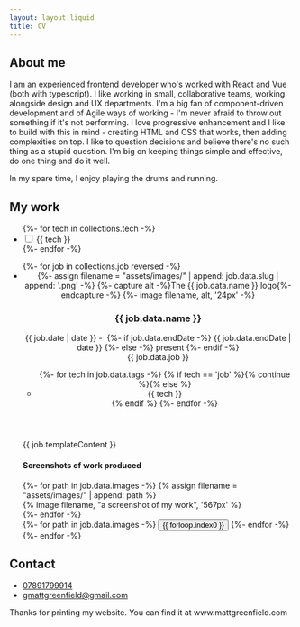 ```yaml
---
layout: layout.liquid
title: CV
---
```


<section class="mb-10">
    <h2>About me</h2>
    <p>I am an experienced frontend developer who's worked with React and Vue (both with typescript).
    I like working in small, collaborative teams, working alongside design and UX departments.
    I'm a big fan of component-driven development and of Agile ways of working - I'm never afraid to throw out something if it's not performing.
    I love progressive enhancement and I like to build with this in mind - creating HTML and CSS that works, then adding complexities on top.
    I like to question decisions and believe there's no such thing as a stupid question. I'm big on keeping things simple and effective, do one thing and do it well.</p>
    <p>In my spare time, I enjoy playing the drums and running.</p>
</section/>

<section>
    <h2>My work</h2>
    <ul class="flex flex-wrap gap-2 mb-4 print:hidden">
    {%- for tech in collections.tech -%}
    <li>
        <label class="tag">
            <input type="checkbox" value="{{ tech }}" x-model="selectedTech" name="selectedTech" class="sr-only" />
            {{ tech }}
            </label>
    </li>
    {%- endfor -%}
    </ul>
<ul class="space-y-8 print:space-y-8">
{%- for job in collections.job reversed -%}
    <li class="card" id="{{ job.data.slug }}">
        <header class="mb-4">
            <div class="flex gap-2 items-center mb-2">
                <div class="w-6 h-6">
                {%- assign filename = "assets/images/" | append: job.data.slug | append: '.png' -%}
                {%- capture alt -%}The {{ job.data.name }} logo{%- endcapture -%}
                {%- image filename, alt, '24px' -%}
                </div>
                <h3 class="mt-0 mb-0">{{ job.data.name }}</h3>
                <div class="text-gray-500 -mt-2 ml-auto text-sm">
                    {{ job.date | date }} -&nbsp;
                    {%- if job.data.endDate -%}
                        {{ job.data.endDate | date }}
                    {%- else -%}
                        present
                    {%- endif -%}
                </div>
            </div>
            <div class="text-base font-sans mb-4">{{ job.data.job }}</div>
            <ul class="flex flex-wrap gap-2 leading-none text-sm font-sans">{%- for tech in job.data.tags -%}
                {% if tech == 'job' %}{% continue %}{% else %}<li class="tag">{{ tech }}</li>{% endif %}
            {%- endfor -%}</ul>
        </header>
        <div class="mb-8 max-w-prose">{{ job.templateContent }}</div>
        <section x-data="{ 
            selectedIndex: 0,
            positions: [],
            setSelected(i) {
                this.selectedIndex = i;
                console.log(this.positions[i]);
                $refs.carousel.scrollLeft = this.positions[i];
            },
            init() {
                const slides = Array.from($refs.carousel.querySelectorAll('div:not(.invisible)'));
                console.log(slides);
                this.positions = slides.map((e) => {
                    // const rect = e.getBoundingClientRect();
                    // return rect.left + (rect.width/2) - 10;
                    return e.offsetLeft - (e.offsetWidth / 2);
                });
            }
        }">
            <h4 class="sr-only">Screenshots of work produced</h4>
            <div class="carousel print:hidden" x-ref="carousel" x-on:scroll.debounce="console.log"> 
                <div class="snap-start w-4 invisible flex-shrink-0"></div>
                {%- for path in job.data.images -%}
                {% assign filename = "assets/images/" | append: path %}
                <div class="snap-start h-64 bg-gray-100 rounded overflow-hidden flex-shrink-0 shadow-inner">
                    {% image filename, "a screenshot of my work", '567px' %}
                </div>
                {%- endfor -%}
                <div class="snap-start w-96 invisible flex-shrink-0"></div>
            </div>
            <div class="space-x-2 flex justify-end">
                {%- for path in job.data.images -%}
                <button 
                    type="button" 
                    x-on:click="setSelected({{forloop.index0}})"
                    class="h-2 bg-current overflow-hidden"
                    x-bind:class="{
                        'w-2 text-gray-300': selectedIndex !== {{forloop.index0}},
                        'w-10 text-gray-700': selectedIndex === {{forloop.index0}},
                    }"
                >{{ forloop.index0 }}</button>
                {%- endfor -%}
            </div>
        </section>
    </li>
{%- endfor -%}
</ul>
</section>

<section class="hidden print:block">
    <h2>Contact</h2>
    <ul>
        <li><a href="tel:07891799914">07891799914</a></li>
        <li><a href="mailto:gmattgreenfield@gmail.com">gmattgreenfield@gmail.com</a></li>
    </ul>
    <p>Thanks for printing my website. You can find it at www.mattgreenfield.com</p>
</section>
